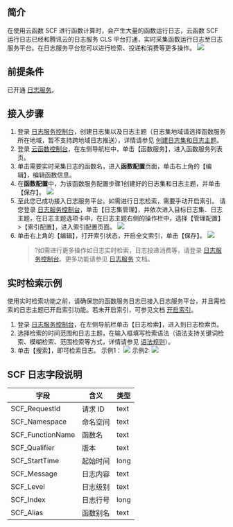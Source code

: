 ## 简介

在使用云函数 SCF 进行函数计算时，会产生大量的函数运行日志，云函数 SCF 运行日志已经和腾讯云的日志服务 CLS 平台打通，实时采集函数运行日志至日志服务平台。在日志服务平台您可以进行检索、投递和消费等更多操作。
![](https://main.qcloudimg.com/raw/ceb1528c2150af09913cac3c0a77f420.png)

## 前提条件

已开通 [日志服务](https://cloud.tencent.com/product/cls)。



## 接入步骤

1. 登录 [日志服务控制台](https://console.cloud.tencent.com/cls)，创建日志集以及日志主题（日志集地域请选择函数服务所在地域，暂不支持跨地域日志推送），详情请参见  [创建日志集和日志主题](https://cloud.tencent.com/document/product/614/34340)。
2. 登录 [云函数控制台](https://console.cloud.tencent.com/scf/index?rid=1)，在左侧导航栏中，单击【函数服务】，进入函数服务列表页。
3. 单击需要实时采集日志的函数名，进入**函数配置**页面，单击右上角的【编辑】，编辑函数信息。
4. 在**函数配置**中，为该函数服务配置步骤1创建好的日志集和日志主题，并单击【保存】。
   ![](https://main.qcloudimg.com/raw/567e0889f2777caa4f1b15a82be6ef6b.jpg)
5. 至此您已成功接入日志服务平台。如需进行日志检索，需要手动开启索引。
   请您登录 [日志服务控制台](https://console.cloud.tencent.com/cls)，单击【日志集管理】，并依次进入目标日志集、日志主题，在日志主题选项卡中，在日志主题右侧的操作栏中，选择【管理配置】>【索引配置】，进入索引配置页面。
   ![](https://main.qcloudimg.com/raw/9e0c82b2e14b0dafc7aceb2deb21af5b.png)
6. 单击右上角的【编辑】，打开索引状态，开启全文索引，单击【保存】。
   ![](https://main.qcloudimg.com/raw/8e7c084d37b9c9e46750a949d66f231b.png)
   > ?如需进行更多操作如日志实时检索，日志投递消费等，请登录 [日志服务控制台](https://console.cloud.tencent.com/cls)。更多功能请参见 [日志服务](https://cloud.tencent.com/document/product/614) 文档。

## 实时检索示例

使用实时检索功能之前，请确保您的函数服务日志已接入日志服务平台，并且需检索的日志主题已开启索引功能。若未开启索引，可参见文档 [开启索引](https://cloud.tencent.com/document/product/614/16981)。

1. 登录 [日志服务控制台](https://console.cloud.tencent.com/cls)，在左侧导航栏单击【日志检索】，进入到日志检索页。
2. 选择检索的时间范围和日志主题，在输入框填写检索语法（语法支持关键词检索、模糊检索、范围检索等方式，详情请参见 [语法规则](https://cloud.tencent.com/document/product/614/16982)）。
3. 单击【搜索】，即可检索日志。
   示例1：
   ![](https://main.qcloudimg.com/raw/f687223e9a19f89c2de1878ebb009ce9.png)
   示例2:
   ![](https://main.qcloudimg.com/raw/2243f7f8e3844ce638bbec7e71d72b59.png)

## SCF 日志字段说明

| 字段             | 含义     | 类型 |
| ---------------- | -------- | ---- |
| SCF_RequestId    | 请求 ID  | text |
| SCF_Namespace    | 命名空间 | text |
| SCF_FunctionName | 函数名   | text |
| SCF_Qualifier    | 版本     | text |
| SCF_StartTime    | 起始时间 | long |
| SCF_Message      | 日志内容 | text |
| SCF_Level        | 日志级别 | text |
| SCF_Index        | 日志行号 | long |
| SCF_Alias        | 函数别名 | text |
